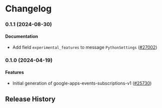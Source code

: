 # Changelog

### 0.1.1 (2024-08-30)

#### Documentation

* Add field `experimental_features` to message `PythonSettings` ([#27002](https://github.com/googleapis/google-cloud-ruby/issues/27002)) 

### 0.1.0 (2024-04-19)

#### Features

* Initial generation of google-apps-events-subscriptions-v1 ([#25730](https://github.com/googleapis/google-cloud-ruby/issues/25730)) 

## Release History
